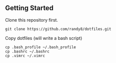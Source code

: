 ## Getting Started
Clone this repository first.
```
git clone https://github.com/randy8/dotfiles.git
```
Copy dotfiles (will write a bash script)
```
cp .bash_profile ~/.bash_profile
cp .bashrc ~/.bashrc
cp .vimrc ~/.vimrc
```